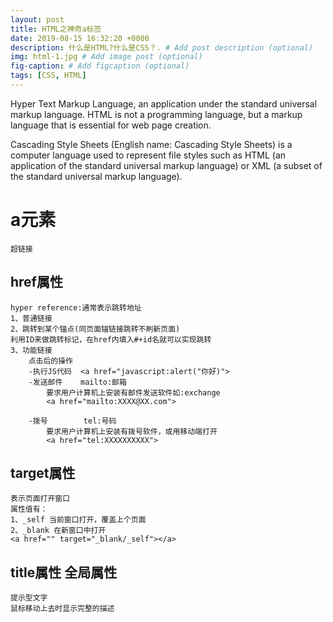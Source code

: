 ```yaml
---
layout: post
title: HTML之神奇a标签
date: 2019-08-15 16:32:20 +0000
description: 什么是HTML?什么是CSS？. # Add post description (optional)
img: html-1.jpg # Add image post (optional)
fig-caption: # Add figcaption (optional)
tags: [CSS, HTML]
---
```

Hyper Text Markup Language, an application under the standard universal markup language. HTML is not a programming language, but a markup language that is essential for web page creation.

Cascading Style Sheets (English name: Cascading Style Sheets) is a computer language used to represent file styles such as HTML (an application of the standard universal markup language) or XML (a subset of the standard universal markup language).

# a元素
    超链接

## href属性
    hyper reference:通常表示跳转地址
    1、普通链接
    2、跳转到某个锚点(同页面锚链接跳转不刷新页面)
    利用ID来做跳转标记，在href内填入#+id名就可以实现跳转
    3、功能链接
        点击后的操作
        -执行JS代码  <a href="javascript:alert("你好)">
        -发送邮件    mailto:邮箱
            要求用户计算机上安装有邮件发送软件如:exchange
            <a href="mailto:XXXX@XX.com">

        -拨号        tel:号码
            要求用户计算机上安装有拨号软件，或用移动端打开
            <a href="tel:XXXXXXXXXX">

## target属性
    表示页面打开窗口
    属性值有：
    1、_self 当前窗口打开，覆盖上个页面
    2、_blank 在新窗口中打开
    <a href="" target="_blank/_self"></a>
    
## title属性  **全局属性**
    提示型文字
    鼠标移动上去时显示完整的描述
